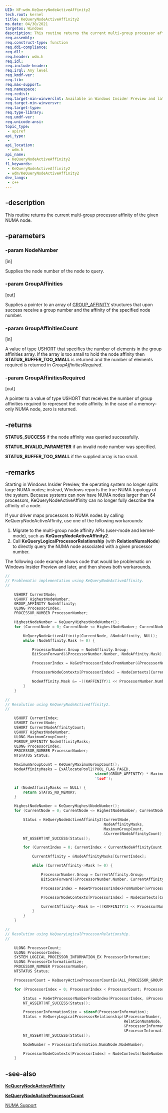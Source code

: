 ```yaml
---
UID: NF:wdm.KeQueryNodeActiveAffinity2
tech.root: kernel
title: KeQueryNodeActiveAffinity2
ms.date: 04/30/2021
targetos: Windows
description: This routine returns the current multi-group processor affinity of the given NUMA node.
req.assembly: 
req.construct-type: function
req.ddi-compliance: 
req.dll: 
req.header: wdm.h
req.idl: 
req.include-header: 
req.irql: Any level
req.kmdf-ver: 
req.lib: 
req.max-support: 
req.namespace: 
req.redist: 
req.target-min-winverclnt: Available in Windows Insider Preview and later versions of Windows.
req.target-min-winversvr: 
req.target-type: 
req.type-library: 
req.umdf-ver: 
req.unicode-ansi: 
topic_type:
 - apiref
api_type:
 - 
api_location:
 - wdm.h
api_name:
 - KeQueryNodeActiveAffinity2
f1_keywords:
 - KeQueryNodeActiveAffinity2
 - wdm/KeQueryNodeActiveAffinity2
dev_langs:
 - c++
---
```


## -description

This routine returns the current multi-group processor affinity of the given NUMA node.

## -parameters

### -param NodeNumber

[in]

Supplies the node number of the node to query.

### -param GroupAffinities

[out]

Supplies a pointer to an array of <a href="/windows-hardware/drivers/ddi/miniport/ns-miniport-_group_affinity">GROUP_AFFINITY</a> structures that upon success receive a group number and the affinity of the specified node number.

### -param GroupAffinitiesCount

[in]

A value of type USHORT that specifies the number of elements in the group affinities array. If the array is too small to hold the node affinity then **STATUS_BUFFER_TOO_SMALL** is returned and the number of elements required is returned in *GroupAffinitiesRequired*.

### -param GroupAffinitiesRequired

[out]

A pointer to a value of type USHORT that receives the number of group affinities required to represent the node affinity. In the case of a memory-only NUMA node, zero is returned.

## -returns

**STATUS_SUCCESS** if the node affinity was queried successfully.

**STATUS_INVALID_PARAMETER** if an invalid node number was specified.

**STATUS_BUFFER_TOO_SMALL** if the supplied array is too small.

## -remarks

Starting in Windows Insider Preview, the operating system no longer splits large NUMA nodes; instead, Windows reports the true NUMA topology of the system. Because systems can now have NUMA nodes larger than 64 processors, KeQueryNodeActiveAffinity can no longer fully describe the affinity of a node.

If your driver maps processors to NUMA nodes by calling KeQueryNodeActiveAffinity, use one of the following workarounds:

1. Migrate to the multi-group node affinity APIs (user-mode and kernel-mode), such as **KeQueryNodeActiveAffinity2**.
2. Call **KeQueryLogicalProcessorRelationship** (with **RelationNumaNode**) to directly query the NUMA node associated with a given processor number.

The following code example shows code that would be problematic on Windows Insider Preview and later, and then shows both workarounds.


```cpp
//
// Problematic implementation using KeQueryNodeActiveAffinity.
//

    USHORT CurrentNode;
    USHORT HighestNodeNumber;
    GROUP_AFFINITY NodeAffinity;
    ULONG ProcessorIndex;
    PROCESSOR_NUMBER ProcessorNumber;

    HighestNodeNumber = KeQueryHighestNodeNumber();
    for (CurrentNode = 0; CurrentNode <= HighestNodeNumber; CurrentNode += 1) {

        KeQueryNodeActiveAffinity(CurrentNode, &NodeAffinity, NULL);
        while (NodeAffinity.Mask != 0) {

            ProcessorNumber.Group = NodeAffinity.Group;
            BitScanForward(&ProcessorNumber.Number, NodeAffinity.Mask);

            ProcessorIndex = KeGetProcessorIndexFromNumber(&ProcessorNumber);

            ProcessorNodeContexts[ProcessorIndex] = NodeContexts[CurrentNode;]

            NodeAffinity.Mask &= ~((KAFFINITY)1 << ProcessorNumber.Number);
        }
    }

//
// Resolution using KeQueryNodeActiveAffinity2.
//

    USHORT CurrentIndex;
    USHORT CurrentNode;
    USHORT CurrentNodeAffinityCount;
    USHORT HighestNodeNumber;
    ULONG MaximumGroupCount;
    PGROUP_AFFINITY NodeAffinityMasks;
    ULONG ProcessorIndex;
    PROCESSOR_NUMBER ProcessorNumber;
    NTSTATUS Status;

    MaximumGroupCount = KeQueryMaximumGroupCount();
    NodeAffinityMasks = ExAllocatePool2(POOL_FLAG_PAGED,
                                        sizeof(GROUP_AFFINITY) * MaximumGroupCount,
                                        'tseT');

    if (NodeAffinityMasks == NULL) {
        return STATUS_NO_MEMORY;
    }

    HighestNodeNumber = KeQueryHighestNodeNumber();
    for (CurrentNode = 0; CurrentNode <= HighestNodeNumber; CurrentNode += 1) {

        Status = KeQueryNodeActiveAffinity2(CurrentNode,
                                            NodeAffinityMasks,
                                            MaximumGroupCount,
                                            &CurrentNodeAffinityCount);
        NT_ASSERT(NT_SUCCESS(Status));

        for (CurrentIndex = 0; CurrentIndex < CurrentNodeAffinityCount; CurrentIndex += 1) {

            CurrentAffinity = &NodeAffinityMasks[CurrentIndex];

            while (CurrentAffinity->Mask != 0) {

                ProcessorNumber.Group = CurrentAffinity.Group;
                BitScanForward(&ProcessorNumber.Number, CurrentAffinity->Mask);

                ProcessorIndex = KeGetProcessorIndexFromNumber(&ProcessorNumber);

                ProcessorNodeContexts[ProcessorIndex] = NodeContexts[CurrentNode];

                CurrentAffinity->Mask &= ~((KAFFINITY)1 << ProcessorNumber.Number);
            }
        }
    }

//
// Resolution using KeQueryLogicalProcessorRelationship.
//

    ULONG ProcessorCount;
    ULONG ProcessorIndex;
    SYSTEM_LOGICAL_PROCESSOR_INFORMATION_EX ProcessorInformation;
    ULONG ProcessorInformationSize;
    PROCESSOR_NUMBER ProcessorNumber;
    NTSTATUS Status;

    ProcessorCount = KeQueryActiveProcessorCountEx(ALL_PROCESSOR_GROUPS);

    for (ProcessorIndex = 0; ProcessorIndex < ProcessorCount; ProcessorIndex += 1) {

        Status = KeGetProcessorNumberFromIndex(ProcessorIndex, &ProcessorNumber);
        NT_ASSERT(NT_SUCCESS(Status));

        ProcessorInformationSize = sizeof(ProcessorInformation);
        Status = KeQueryLogicalProcessorRelationship(&ProcessorNumber,
                                                     RelationNumaNode,
                                                     &ProcessorInformation,
                                                     &ProcesorInformationSize);
        NT_ASSERT(NT_SUCCESS(Status));

        NodeNumber = ProcessorInformation.NumaNode.NodeNumber;

        ProcessorNodeContexts[ProcessorIndex] = NodeContexts[NodeNumber];
    }
```

## -see-also

[**KeQueryNodeActiveAffinity**](./nf-wdm-kequerynodeactiveaffinity.md)

[**KeQueryNodeActiveProcessorCount**](./nf-wdm-kequerynodeactiveprocessorcount.md)

[NUMA Support](/windows/win32/procthread/numa-support)
